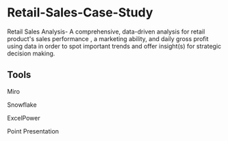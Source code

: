 # Retail-Sales-Case-Study
Retail Sales Analysis- A comprehensive, data-driven analysis for retail product's sales performance , a marketing ability, and daily gross profit using data in order to spot important trends and offer insight(s) for strategic decision making.
## Tools 
Miro

Snowflake

ExcelPower

Point Presentation
